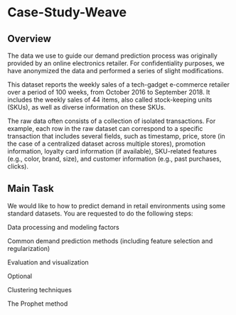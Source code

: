 # Case-Study-Weave
## Overview

The data we use to guide our demand prediction process was originally provided by an online
electronics retailer. For confidentiality purposes, we have anonymized the data and performed a
series of slight modifications.

This dataset reports the weekly sales of a tech-gadget e-commerce retailer over a period of 100
weeks, from October 2016 to September 2018. It includes the weekly sales of 44 items, also called
stock-keeping units (SKUs), as well as diverse information on these SKUs.

The raw data often consists of a collection of isolated transactions. For example, each row in the raw
dataset can correspond to a specific transaction that includes several fields, such as timestamp,
price, store (in the case of a centralized dataset across multiple stores), promotion information,
loyalty card information (if available), SKU-related features (e.g., color, brand, size), and customer
information (e.g., past purchases, clicks).

## Main Task
We would like to how to predict demand in retail
environments using some standard datasets. You
are requested to do the following steps:

Data processing and modeling factors

Common demand prediction methods (including
feature selection and regularization)

Evaluation and visualization

Optional

Clustering techniques

The Prophet method
